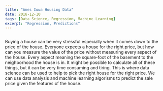 ```yaml
---
title: "Ames Iowa Housing Data"
date: 2018-12-10
tags: [Data Science, Regression, Machine Learning]
excerpt: "Regression, Predictions"
---
```


<img src="{{ site.url }}{{ site.baseurl }}/images/house-sale.jpg" alt="">

Buying a house can be very stressful especially when it comes down to the price of the house. Everyone expects a house for the right price, but how can you measure the value of the price without measuring every aspect of the house. Every aspect meaning the square-foot of the basement to the neighborhood the house is in. It might be possible to calculate all of these things, but it can be very time consuming and tiring. This is where data science can be used to help to pick the right house for the right price. We can use data analysis and machine learning algorisms to predict the sale price given the features of the house.  
